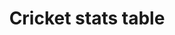 ---
toc: true
layout: post
description: "Using Java/HTML fragments"
categories: [markdown]
title: Cricket stats table
---